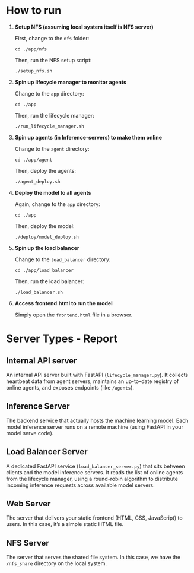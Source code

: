 # How to run

1. **Setup NFS (assuming local system itself is NFS server)**

   First, change to the `nfs` folder:
   ```
   cd ./app/nfs
   ```

   Then, run the NFS setup script:
   ```
   ./setup_nfs.sh
   ```

2. **Spin up lifecycle manager to monitor agents**

   Change to the `app` directory:
   ```
   cd ./app
   ```

   Then, run the lifecycle manager:
   ```
   ./run_lifecycle_manager.sh
   ```

3. **Spin up agents (in Inference-servers) to make them online**

   Change to the `agent` directory:
   ```
   cd ./app/agent
   ```

   Then, deploy the agents:
   ```
   ./agent_deploy.sh
   ```

4. **Deploy the model to all agents**

   Again, change to the `app` directory:
   ```
   cd ./app
   ```

   Then, deploy the model:
   ```
   ./deploy/model_deploy.sh
   ```

5. **Spin up the load balancer**

   Change to the `load_balancer` directory:
   ```
   cd ./app/load_balancer
   ```

   Then, run the load balancer:
   ```
   ./load_balancer.sh
   ```

6. **Access frontend.html to run the model**

   Simply open the `frontend.html` file in a browser. 

# Server Types - Report

## Internal API server
An internal API server built with FastAPI (`lifecycle_manager.py`). It collects heartbeat data from agent servers, maintains an up-to-date registry of online agents, and exposes endpoints (like `/agents`).

## Inference Server
The backend service that actually hosts the machine learning model. Each model inference server runs on a remote machine (using FastAPI in your model serve code).

## Load Balancer Server
A dedicated FastAPI service (`load_balancer_server.py`) that sits between clients and the model inference servers. It reads the list of online agents from the lifecycle manager, using a round-robin algorithm to distribute incoming inference requests across available model servers.

## Web Server
The server that delivers your static frontend (HTML, CSS, JavaScript) to users. In this case, it’s a simple static HTML file.

## NFS Server
The server that serves the shared file system. In this case, we have the `/nfs_share` directory on the local system.

